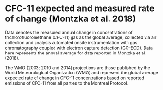 # CFC-11 expected and measured rate of change (Montzka et al. 2018)

Data denotes the measured annual change in concentrations of trichlorofluoromethane (CFC-11) gas as the global average, collected via air collection and analysis automated onsite instrumentation with gas chromatography coupled with electron capture detection (GC–ECD). Data here represents the annual average for data reported in Montzka et al. (2018).

The WMO (2003; 2010 and 2014) projections are those published by the World Meteorological Organization (WMO) and represent the global average expected rate of change in CFC-11 concentrations based on reported emissions of CFC-11 from all parties to the Montreal Protocol.